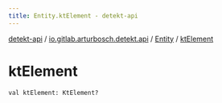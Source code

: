 ```yaml
---
title: Entity.ktElement - detekt-api
---
```


[detekt-api](../../index.html) / [io.gitlab.arturbosch.detekt.api](../index.html) / [Entity](index.html) / [ktElement](./kt-element.html)

# ktElement

`val ktElement: KtElement?`
